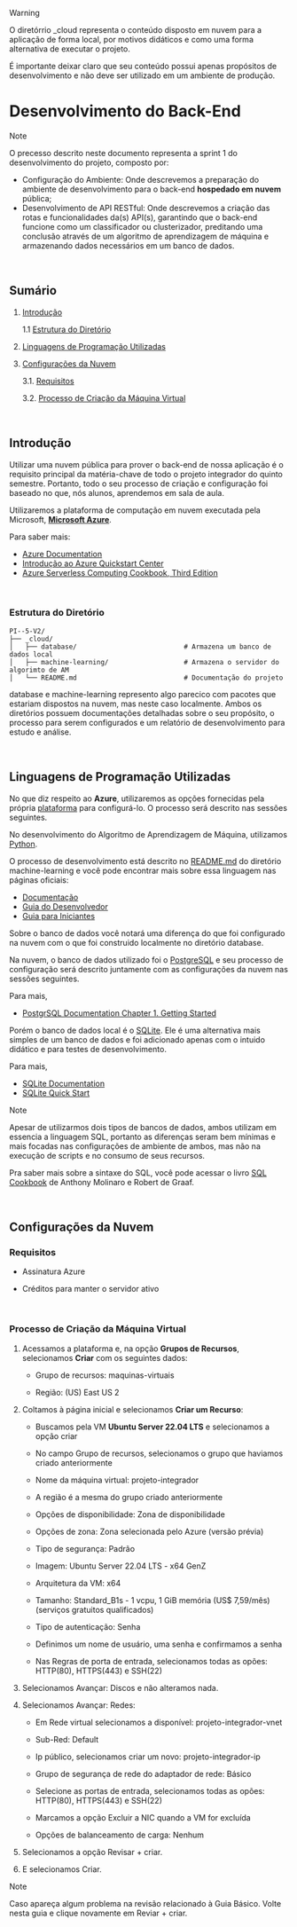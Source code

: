 > [!WARNING]
> O diretórrio _cloud representa o conteúdo disposto em nuvem para a aplicação de forma local, por motivos didáticos e como uma forma alternativa de executar o projeto.
>
> É importante deixar claro que seu conteúdo possui apenas propósitos de desenvolvimento e não deve ser utilizado em um ambiente de produção.

# Desenvolvimento do Back-End

> [!NOTE]
> O precesso descrito neste documento representa a sprint 1 do desenvolvimento do projeto, composto por:
> - Configuração do Ambiente: Onde descrevemos a preparação do ambiente de desenvolvimento para o back-end **hospedado em nuvem** pública;
> - Desenvolvimento de API RESTful: Onde descrevemos a criação das rotas e funcionalidades da(s) API(s), garantindo que o back-end funcione como um classificador ou clusterizador, preditando uma conclusão através de um algoritmo de aprendizagem de máquina e armazenando dados necessários em um banco de dados.

<br/>

## Sumário

1. [Introdução](#introdução)

   1.1 [Estrutura do Diretório](#estrutura-do-diretório)

3. [Linguagens de Programação Utilizadas](#linguagens-de-programação-utilizadas)

4. [Configurações da Nuvem](#configurações-da-nuvem)

   3.1. [Requisitos](#requisitos)

   3.2. [Processo de Criação da Máquina Virtual](#processo-de-criação-da-máquina-virtual)

<br/>

## Introdução

Utilizar uma nuvem pública para prover o back-end de nossa aplicação é o requisito principal da matéria-chave de todo o projeto integrador do quinto semestre. Portanto, todo o seu processo de criação e configuração foi baseado no que, nós alunos, aprendemos em sala de aula.

Utilizaremos a plataforma de computação em nuvem executada pela Microsoft, **[Microsoft Azure](https://azure.microsoft.com/pt-br/free/search/?ef_id=_k_Cj0KCQjwj4K5BhDYARIsAD1Ly2qNAvAqMQun11hqhgSNtXCGlfExc5r22z3mAFcbeNHCgxIS_qFHUUIaAocMEALw_wcB_k_&OCID=AIDcmmzmnb0182_SEM__k_Cj0KCQjwj4K5BhDYARIsAD1Ly2qNAvAqMQun11hqhgSNtXCGlfExc5r22z3mAFcbeNHCgxIS_qFHUUIaAocMEALw_wcB_k_&gad_source=1&gclid=Cj0KCQjwj4K5BhDYARIsAD1Ly2qNAvAqMQun11hqhgSNtXCGlfExc5r22z3mAFcbeNHCgxIS_qFHUUIaAocMEALw_wcB)**.

Para saber mais:

- [Azure Documentation](https://learn.microsoft.com/en-us/azure/?product=popular)
- [Introdução ao Azure Quickstart Center](https://learn.microsoft.com/pt-br/azure/azure-portal/azure-portal-quickstart-center)
- [Azure Serverless Computing Cookbook, Third Edition](https://info.microsoft.com/rs/157-GQE-382/images/Azure%20Serverless%20Computing%20Cookbook.1.pdf)

<br/>

### Estrutura do Diretório

```
PI--5-V2/
├── _cloud/
│   ├── database/                           # Armazena um banco de dados local
│   ├── machine-learning/                   # Armazena o servidor do algorimto de AM
│   └── README.md                           # Documentação do projeto
```

database e machine-learning represento algo parecico com pacotes que estariam dispostos na nuvem, mas neste caso localmente. Ambos os diretórios possuem documentações detalhadas sobre o seu propósito, o processo para serem configurados e um relatório de desenvolvimento para estudo e análise.

<br/>

## Linguagens de Programação Utilizadas

No que diz respeito ao **Azure**, utilizaremos as opções fornecidas pela própria [plataforma](https://portal.azure.com/#home) para configurá-lo. O processo será descrito nas sessões seguintes.

No desenvolvimento do Algoritmo de Aprendizagem de Máquina, utilizamos [Python](https://www.python.org/).

O processo de desenvolvimento está descrito no [README.md](https://github.com/Leonardo-henriqu2/PI---5-v2/blob/main/_cloud/machine-learning/README.md) do diretório machine-learning e você pode encontrar mais sobre essa linguagem nas páginas oficiais:

- [Documentação](https://www.python.org/doc/)
- [Guia do Desenvolvedor](https://devguide.python.org/)
- [Guia para Iniciantes](https://wiki.python.org/moin/BeginnersGuide)

Sobre o banco de dados você notará uma diferença do que foi configurado na nuvem com o que foi construido localmente no diretório database.

Na nuvem, o banco de dados utilizado foi o [PostgreSQL](https://www.postgresql.org/) e seu processo de configuração será descrito juntamente com as configurações da nuvem nas sessões seguintes.

Para mais,

- [PostgrSQL Documentation Chapter 1. Getting Started](https://www.postgresql.org/docs/current/tutorial-start.html)

Porém o banco de dados local é o [SQLite](https://www.sqlite.org/). Ele é uma alternativa mais simples de um banco de dados e foi adicionado apenas com o intuido didático e para testes de desenvolvimento.

Para mais,

- [SQLite Documentation](https://www.sqlite.org/docs.html)
- [SQLite Quick Start](https://www.sqlite.org/quickstart.html)

> [!NOTE]
> Apesar de utilizarmos dois tipos de bancos de dados, ambos utilizam em essencia a linguagem SQL, portanto as diferenças seram bem mínimas e mais focadas nas configurações de ambiente de ambos, mas não na execução de scripts e no consumo de seus recursos.
>
> Pra saber mais sobre a sintaxe do SQL, você pode acessar o livro [SQL Cookbook](https://downloads.yugabyte.com/marketing-assets/O-Reilly-SQL-Cookbook-2nd-Edition-Final.pdf) de Anthony Molinaro e Robert de Graaf.

<br/>

## Configurações da Nuvem

### Requisitos

- Assinatura Azure

- Créditos para manter o servidor ativo

<br/>

### Processo de Criação da Máquina Virtual

1. Acessamos a plataforma e, na opção **Grupos de Recursos**, selecionamos **Criar** com os seguintes dados:

   - Grupo de recursos: maquinas-virtuais

   - Região: (US) East US 2

3. Coltamos à página inicial e selecionamos **Criar um Recurso**:

   - Buscamos pela VM **Ubuntu Server 22.04 LTS** e selecionamos a opção criar
     
   - No campo Grupo de recursos, selecionamos o grupo que haviamos criado anteriormente

   - Nome da máquina virtual: projeto-integrador

   - A região é a mesma do grupo criado anteriormente

   - Opções de disponibilidade: Zona de disponibilidade

   - Opções de zona: Zona selecionada pelo Azure (versão prévia)

   - Tipo de segurança: Padrão

   - Imagem: Ubuntu Server 22.04 LTS - x64 GenZ

   - Arquitetura da VM: x64

   - Tamanho: Standard_B1s - 1 vcpu, 1 GiB memória (US$ 7,59/mês) (serviços gratuitos qualificados)

   - Tipo de autenticação: Senha

   - Definimos um nome de usuário, uma senha e confirmamos a senha

   - Nas Regras de porta de entrada, selecionamos todas as opões: HTTP(80), HTTPS(443) e SSH(22)

5. Selecionamos Avançar: Discos e não alteramos nada.

6. Selecionamos Avançar: Redes:

   - Em Rede virtual selecionamos a disponível: projeto-integrador-vnet

   - Sub-Red: Default

   - Ip público, selecionamos criar um novo: projeto-integrador-ip

   - Grupo de segurança de rede do adaptador de rede: Básico

   - Selecione as portas de entrada, selecionamos todas as opões: HTTP(80), HTTPS(443) e SSH(22)

   - Marcamos a opção Excluir a NIC quando a VM for excluída

   - Opções de balanceamento de carga: Nenhum
  
8. Selecionamos a opção Revisar + criar.

9. E selecionamos Criar.

> [!Note]
> Caso apareça algum problema na revisão relacionado à Guia Básico. Volte nesta guia e clique novamente em Reviar + criar.

